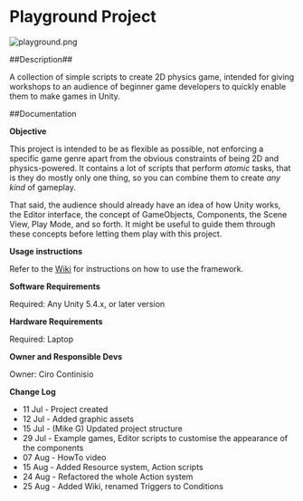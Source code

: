 # Playground Project

![playground.png](https://dl.dropboxusercontent.com/u/6116499/Images/playground.png)

##Description##

A collection of simple scripts to create 2D physics game, intended for giving workshops to an audience of beginner game developers to quickly enable them to make games in Unity.

##Documentation

**Objective**

This project is intended to be as flexible as possible, not enforcing a specific game genre apart from the obvious constraints of being 2D and physics-powered. It contains a lot of scripts that perform _atomic_ tasks, that is they do mostly only one thing, so you can combine them to create _any kind_ of gameplay.

That said, the audience should already have an idea of how Unity works, the Editor interface, the concept of GameObjects, Components, the Scene View, Play Mode, and so forth. It might be useful to guide them through these concepts before letting them play with this project.

**Usage instructions**

Refer to the [Wiki](https://github.com/UnityTechnologies/PlaygroundProject/wiki) for instructions on how to use the framework.

**Software Requirements**

Required: Any Unity 5.4.x, or later version

**Hardware Requirements**

Required: Laptop

**Owner and Responsible Devs**

Owner: Ciro Continisio

**Change Log**

- 11 Jul - Project created
- 12 Jul - Added graphic assets
- 15 Jul - (Mike G) Updated project structure
- 29 Jul - Example games, Editor scripts to customise the appearance of the components
- 07 Aug - HowTo video
- 15 Aug - Added Resource system, Action scripts
- 24 Aug - Refactored the whole Action system
- 25 Aug - Added Wiki, renamed Triggers to Conditions
